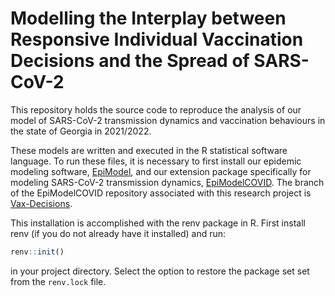 # Modelling the Interplay between Responsive Individual Vaccination Decisions and the Spread of SARS-CoV-2
This repository holds the source code to reproduce the analysis of our model of SARS-CoV-2 transmission dynamics and vaccination behaviours in the state of Georgia in 2021/2022.

These models are written and executed in the R statistical software language. To run these files, it is necessary to first install our epidemic modeling software, [EpiModel](https://github.com/EpiModel/EpiModel), and our extension package specifically for modeling SARS-CoV-2 transmission dynamics, [EpiModelCOVID](https://github.com/EpiModel/EpiModelCOVID). The branch of the EpiModelCOVID repository associated with this research project is [Vax-Decisions](https://github.com/EpiModel/EpiModelCOVID/tree/Vax-Decisions).

This installation is accomplished with the renv package in R. First install renv (if you do not already have it installed) and run:

```r
renv::init()
```

in your project directory. Select the option to restore the package set set from the `renv.lock` file.
